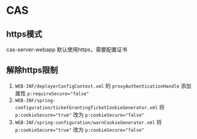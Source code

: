 # CAS

https模式
----------
cas-server-webapp 默认使用https，需要配置证书

解除https限制
-----------
1. `WEB-INF/deployerConfigContext.xml` 的 `proxyAuthenticationHandle` 添加属性 `p:requireSecure="false"`
2. `WEB-INF/spring-configuration/ticketGrantingTicketCookieGenerator.xml` 将 `p:cookieSecure="true"` 改为 `p:cookieSecure="false"`
3. `WEB-INF/spring-configuration/warnCookieGenerator.xml` 将 `p:cookieSecure="true"` 改为 `p:cookieSecure="false"`
